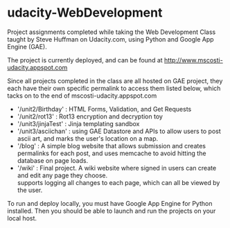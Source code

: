 udacity-WebDevelopment
======================

Project assignments completed while taking the Web Development Class taught by Steve Huffman on Udacity.com, 
using Python and Google App Engine (GAE).

The project is currently deployed, and can be found at http://www.mscosti-udacity.appspot.com

Since all projects completed in the class are all hosted on GAE project, they each have their own specific permalink to access them listed below, which tacks on to the end of mscosti-udacity.appspot.com

- '/unit2/Birthday'     : HTML Forms, Validation, and Get Requests
- '/unit2/rot13'          : Rot13 encryption and decryption toy
- '/unit3/jinjaTest'     : Jinja templating sandbox
- '/unit3/asciichan'   : using GAE Datastore and APIs to allow users to post ascii art, and marks the user's location
                         on a map.
- '/blog'               : A simple blog website that allows submission and creates permalinks for each post, and uses
                         memcache to avoid hitting the database on page loads.
- '/wiki'               : Final project. A wiki website where signed in users can create and edit any page they choose.      
                         supports logging all changes to each page, which can all be viewed by the user.

To run and deploy locally, you must have Google App Engine for Python installed. Then you should be able to launch and run the projects on your local host.




